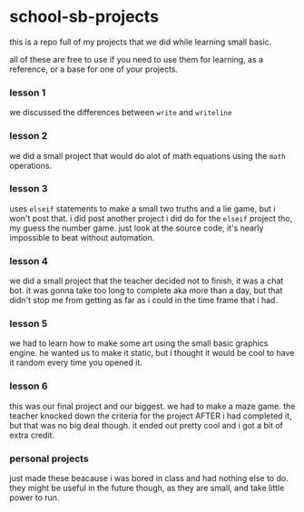 # school-sb-projects
this is a repo full of my projects that we did while learning small basic.

all of these are free to use if you need to use them for learning, as a reference, or a base for one of your projects.

### lesson 1
we discussed the differences between `write` and `writeline`

### lesson 2
we did a small project that would do alot of math equations using the `math` operations.

### lesson 3
uses `elseif` statements to make a small two truths and a lie game, but i won't post that.
i did post another project i did do for the `elseif` project tho, my guess the number game.
just look at the source code, it's nearly impossible to beat without automation.

### lesson 4
we did a small project that the teacher decided not to finish, it was a chat bot.
it was gonna take too long to complete aka more than a day, but that didn't stop me from getting as far as i could in the time frame that i had.

### lesson 5
we had to learn how to make some art using the small basic graphics engine. he wanted us to make it static, but i thought it would be cool to have it random every time you opened it.

### lesson 6
this was our final project and our biggest. we had to make a maze game.
the teacher knocked down the criteria for the project AFTER i had completed it, but that was no big deal though. it ended out pretty cool and i got a bit of extra credit.

### personal projects
just made these beacause i was bored in class and had nothing else to do.
they might be useful in the future though, as they are small, and take little power to run.
